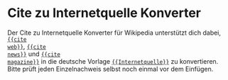 # Cite zu Internetquelle Konverter
Der Cite zu Internetquelle Konverter für Wikipedia unterstützt dich dabei, <a href="https://de.wikipedia.org/wiki/Vorlage:Cite_web" target="_blank"><code>{{cite web}}</code></a>, <a href="https://de.wikipedia.org/wiki/Vorlage:Cite_news" target="_blank"><code>{{cite news}}</code></a> und <a href="https://en.wikipedia.org/wiki/Template:Cite_magazine" target="_blank"><code>{{cite magazine}}</code></a> in die deutsche Vorlage <a href="https://de.wikipedia.org/wiki/Vorlage:Internetquelle" target="_blank"><code>{{Internetquelle}}</code></a> zu konvertieren. Bitte prüft jeden Einzelnachweis selbst noch einmal vor dem Einfügen.
